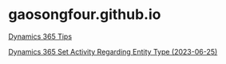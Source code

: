 # gaosongfour.github.io

[Dynamics 365 Tips](Blog/001-Dynamics365-CRM/Dynamics365Tips.md)

[Dynamics 365 Set Activity Regarding Entity Type (2023-06-25)](Blog/001-Dynamics365-CRM/Dynamics365-SetActivityRegardingEntityType.md)